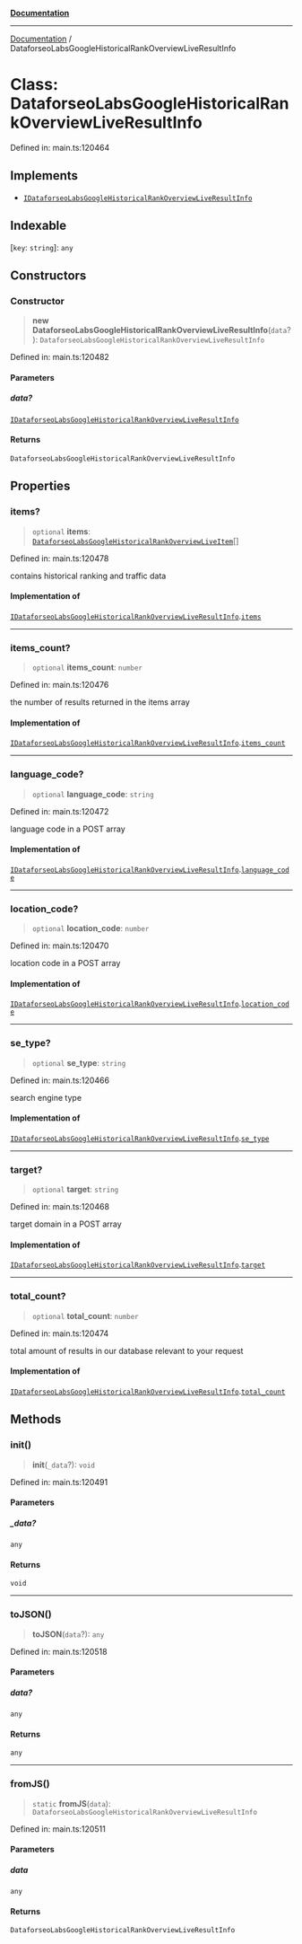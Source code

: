 [**Documentation**](../README.md)

***

[Documentation](../README.md) / DataforseoLabsGoogleHistoricalRankOverviewLiveResultInfo

# Class: DataforseoLabsGoogleHistoricalRankOverviewLiveResultInfo

Defined in: main.ts:120464

## Implements

- [`IDataforseoLabsGoogleHistoricalRankOverviewLiveResultInfo`](../interfaces/IDataforseoLabsGoogleHistoricalRankOverviewLiveResultInfo.md)

## Indexable

\[`key`: `string`\]: `any`

## Constructors

### Constructor

> **new DataforseoLabsGoogleHistoricalRankOverviewLiveResultInfo**(`data`?): `DataforseoLabsGoogleHistoricalRankOverviewLiveResultInfo`

Defined in: main.ts:120482

#### Parameters

##### data?

[`IDataforseoLabsGoogleHistoricalRankOverviewLiveResultInfo`](../interfaces/IDataforseoLabsGoogleHistoricalRankOverviewLiveResultInfo.md)

#### Returns

`DataforseoLabsGoogleHistoricalRankOverviewLiveResultInfo`

## Properties

### items?

> `optional` **items**: [`DataforseoLabsGoogleHistoricalRankOverviewLiveItem`](DataforseoLabsGoogleHistoricalRankOverviewLiveItem.md)[]

Defined in: main.ts:120478

contains historical ranking and traffic data

#### Implementation of

[`IDataforseoLabsGoogleHistoricalRankOverviewLiveResultInfo`](../interfaces/IDataforseoLabsGoogleHistoricalRankOverviewLiveResultInfo.md).[`items`](../interfaces/IDataforseoLabsGoogleHistoricalRankOverviewLiveResultInfo.md#items)

***

### items\_count?

> `optional` **items\_count**: `number`

Defined in: main.ts:120476

the number of results returned in the items array

#### Implementation of

[`IDataforseoLabsGoogleHistoricalRankOverviewLiveResultInfo`](../interfaces/IDataforseoLabsGoogleHistoricalRankOverviewLiveResultInfo.md).[`items_count`](../interfaces/IDataforseoLabsGoogleHistoricalRankOverviewLiveResultInfo.md#items_count)

***

### language\_code?

> `optional` **language\_code**: `string`

Defined in: main.ts:120472

language code in a POST array

#### Implementation of

[`IDataforseoLabsGoogleHistoricalRankOverviewLiveResultInfo`](../interfaces/IDataforseoLabsGoogleHistoricalRankOverviewLiveResultInfo.md).[`language_code`](../interfaces/IDataforseoLabsGoogleHistoricalRankOverviewLiveResultInfo.md#language_code)

***

### location\_code?

> `optional` **location\_code**: `number`

Defined in: main.ts:120470

location code in a POST array

#### Implementation of

[`IDataforseoLabsGoogleHistoricalRankOverviewLiveResultInfo`](../interfaces/IDataforseoLabsGoogleHistoricalRankOverviewLiveResultInfo.md).[`location_code`](../interfaces/IDataforseoLabsGoogleHistoricalRankOverviewLiveResultInfo.md#location_code)

***

### se\_type?

> `optional` **se\_type**: `string`

Defined in: main.ts:120466

search engine type

#### Implementation of

[`IDataforseoLabsGoogleHistoricalRankOverviewLiveResultInfo`](../interfaces/IDataforseoLabsGoogleHistoricalRankOverviewLiveResultInfo.md).[`se_type`](../interfaces/IDataforseoLabsGoogleHistoricalRankOverviewLiveResultInfo.md#se_type)

***

### target?

> `optional` **target**: `string`

Defined in: main.ts:120468

target domain in a POST array

#### Implementation of

[`IDataforseoLabsGoogleHistoricalRankOverviewLiveResultInfo`](../interfaces/IDataforseoLabsGoogleHistoricalRankOverviewLiveResultInfo.md).[`target`](../interfaces/IDataforseoLabsGoogleHistoricalRankOverviewLiveResultInfo.md#target)

***

### total\_count?

> `optional` **total\_count**: `number`

Defined in: main.ts:120474

total amount of results in our database relevant to your request

#### Implementation of

[`IDataforseoLabsGoogleHistoricalRankOverviewLiveResultInfo`](../interfaces/IDataforseoLabsGoogleHistoricalRankOverviewLiveResultInfo.md).[`total_count`](../interfaces/IDataforseoLabsGoogleHistoricalRankOverviewLiveResultInfo.md#total_count)

## Methods

### init()

> **init**(`_data`?): `void`

Defined in: main.ts:120491

#### Parameters

##### \_data?

`any`

#### Returns

`void`

***

### toJSON()

> **toJSON**(`data`?): `any`

Defined in: main.ts:120518

#### Parameters

##### data?

`any`

#### Returns

`any`

***

### fromJS()

> `static` **fromJS**(`data`): `DataforseoLabsGoogleHistoricalRankOverviewLiveResultInfo`

Defined in: main.ts:120511

#### Parameters

##### data

`any`

#### Returns

`DataforseoLabsGoogleHistoricalRankOverviewLiveResultInfo`
